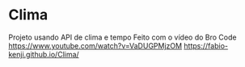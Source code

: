 # Clima
 Projeto usando API de clima e tempo
 Feito com o vídeo do Bro Code https://www.youtube.com/watch?v=VaDUGPMjzOM
 https://fabio-kenji.github.io/Clima/
